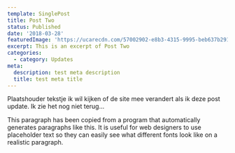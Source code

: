 ```yaml
---
template: SinglePost
title: Post Two
status: Published
date: '2018-03-28'
featuredImage: 'https://ucarecdn.com/57002902-e8b3-4315-9995-beb637b29128/'
excerpt: This is an excerpt of Post Two
categories:
  - category: Updates
meta:
  description: test meta description
  title: test meta title
---
```


Plaatshouder tekstje ik wil kijken of de site mee verandert als ik deze post update.
Ik zie het nog niet terug...

This paragraph has been copied from a program that automatically generates paragraphs like this. It is useful for web designers to use placeholder text so they can easily see what different fonts look like on a realistic paragraph.
